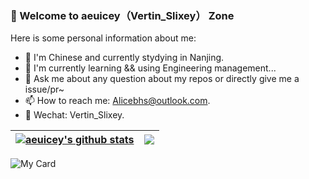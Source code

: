 ### 🚀 Welcome to aeuicey（Vertin_Slixey） Zone

Here is some personal information about me:

- 🔭 I'm Chinese and currently stydying in Nanjing.
- 📖 I'm currently learning && using Engineering management...
- 🌱 Ask me about any question about my repos or directly give me a issue/pr~
- 📫 How to reach me: Alicebhs@outlook.com.
- 💬 Wechat: Vertin_Slixey.

| <a href="https://github.com/aeuicey"><img align="center" src="https://github-readme-stats.vercel.app/api?username=aeuicey&show_icons=true&include_all_commits=true&theme=buefy&hide_border=true" alt="aeuicey's github stats" /></a> | <a href="https://github.com/aeuicey"><img align="center" src="https://github-readme-stats.vercel.app/api/top-langs/?username=aeuivey&layout=compact&theme=buefy&hide_border=true" /></a> |
| ------------- | ------------- |

![My Card](https://gcore.jsdelivr.net/gh/aeuicey/Picwent/pic/20250702101021407.png)


